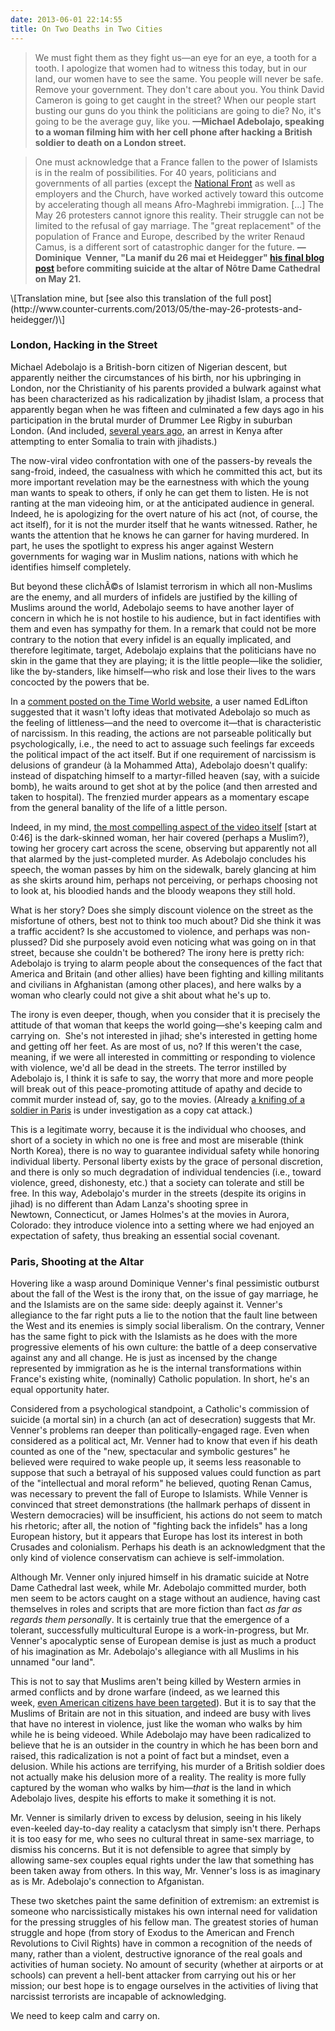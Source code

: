 ```yaml
---
date: 2013-06-01 22:14:55
title: On Two Deaths in Two Cities
---
```


> We must fight them as they fight us—an eye for an eye, a tooth for a tooth. I apologize that women had to witness this today, but in our land, our women have to see the same. You people will never be safe. Remove your government. They don't care about you. You think David Cameron is going to get caught in the street? When our people start busting our guns do you think the politicians are going to die? No, it's going to be the average guy, like you. **—Michael Adebolajo, speaking to a woman filming him with her cell phone after hacking a British soldier to death on a London street.**

> One must acknowledge that a France fallen to the power of Islamists is in the realm of possibilities. For 40 years, politicians and governments of all parties (except the [National Front](http://en.wikipedia.org/wiki/National_Front_(France)) as well as employers and the Church, have worked actively toward this outcome by accelerating though all means Afro-Maghrebi immigration. [...] The May 26 protesters cannot ignore this reality. Their struggle can not be limited to the refusal of gay marriage. The "great replacement" of the population of France and Europe, described by the writer Renaud Camus, is a different sort of catastrophic danger for the future.  **—Dominique  Venner, "La manif du 26 mai et Heidegger" [his final blog post](http://www.dominiquevenner.fr/2013/05/la-manif-du-26-mai-et-heidegger/) before commiting suicide at the altar of Nôtre Dame Cathedral on May 21.**
<!--more--> \[Translation mine, but [see also this translation of the full post](http://www.counter-currents.com/2013/05/the-may-26-protests-and-heidegger/)\]

### London, Hacking in the Street
Michael Adebolajo is a British-born citizen of Nigerian descent, but apparently neither the circumstances of his birth, nor his upbringing in London, nor the Christianity of his parents provided a bulwark against what has been characterized as his radicalization by jihadist Islam, a process that apparently began when he was fifteen and culminated a few days ago in his participation in the brutal murder of Drummer Lee Rigby in suburban London. (And included, [several years ago](http://www.bbc.co.uk/news/uk-22673164), an arrest in Kenya after attempting to enter Somalia to train with jihadists.)

The now-viral video confrontation with one of the passers-by reveals the sang-froid, indeed, the casualness with which he committed this act, but its more important revelation may be the earnestness with which the young man wants to speak to others, if only he can get them to listen. He is not ranting at the man videoing him, or at the anticipated audience in general. Indeed, he is apologizing for the overt nature of his act (not, of course, the act itself), for it is not the murder itself that he wants witnessed. Rather, he wants the attention that he knows he can garner for having murdered. In part, he uses the spotlight to express his anger against Western governments for waging war in Muslim nations, nations with which he identifies himself completely.

But beyond these clichÃ©s of Islamist terrorism in which all non-Muslims are the enemy, and all murders of infidels are justified by the killing of Muslims around the world, Adebolajo seems to have another layer of concern in which he is not hostile to his audience, but in fact identifies with them and even has sympathy for them. In a remark that could not be more contrary to the notion that every infidel is an equally implicated, and therefore legitimate, target, Adebolajo explains that the politicians have no skin in the game that they are playing; it is the little people—like the solidier, like the by-standers, like himself—who risk and lose their lives to the wars concocted by the powers that be.

In a [comment posted on the Time World website](http://world.time.com/2013/05/22/man-hacked-to-death-in-suspected-terrorist-attack-in-london/), a user named EdLifton suggested that it wasn't lofty ideas that motivated Adebolajo so much as the feeling of littleness—and the need to overcome it—that is characteristic of narcissism. In this reading, the actions are not parseable politically but psychologically, i.e., the need to act to assuage such feelings far exceeds the political impact of the act itself. But if one requirement of narcissism is delusions of grandeur (à la Mohammed Atta), Adebolajo doesn't qualify: instead of dispatching himself to a martyr-filled heaven (say, with a suicide bomb), he waits around to get shot at by the police (and then arrested and taken to hospital). The frenzied murder appears as a momentary escape from the general banality of the life of a little person.

Indeed, in my mind, [the most compelling aspect of the video itself](http://www.youtube.com/watch?v=bt-ySTx3xH8) [start at 0:46] is the dark-skinned woman, her hair covered (perhaps a Muslim?), towing her grocery cart across the scene, observing but apparently not all that alarmed by the just-completed murder. As Adebolajo concludes his speech, the woman passes by him on the sidewalk, barely glancing at him as she skirts around him, perhaps not perceiving, or perhaps choosing not to look at, his bloodied hands and the bloody weapons they still hold.

What is her story? Does she simply discount violence on the street as the misfortune of others, best not to think too much about? Did she think it was a traffic accident? Is she accustomed to violence, and perhaps was non-plussed? Did she purposely avoid even noticing what was going on in that street, because she couldn't be bothered? The irony here is pretty rich: Adebolajo is trying to alarm people about the consequences of the fact that America and Britain (and other allies) have been fighting and killing militants and civilians in Afghanistan (among other places), and here walks by a woman who clearly could not give a shit about what he's up to.

The irony is even deeper, though, when you consider that it is precisely the attitude of that woman that keeps the world going—she's keeping calm and carrying on.  She's not interested in jihad; she's interested in getting home and getting off her feet. As are most of us, no? If this weren't the case, meaning, if we were all interested in committing or responding to violence with violence, we'd all be dead in the streets. The terror instilled by Adebolajo is, I think it is safe to say, the worry that more and more people will break out of this peace-promoting attitude of apathy and decide to commit murder instead of, say, go to the movies. (Already [a knifing of a soldier in Paris](http://www.thelocal.fr/20130527/attacker-prayed-before-knifing-paris-soldier) is under investigation as a copy cat attack.)

This is a legitimate worry, because it is the individual who chooses, and short of a society in which no one is free and most are miserable (think North Korea), there is no way to guarantee individual safety while honoring individual liberty. Personal liberty exists by the grace of personal discretion, and there is only so much degradation of individual tendencies (i.e., toward violence, greed, dishonesty, etc.) that a society can tolerate and still be free. In this way, Adebolajo's murder in the streets (despite its origins in jihad) is no different than Adam Lanza's shooting spree in Newtown, Connecticut, or James Holmes's at the movies in Aurora, Colorado: they introduce violence into a setting where we had enjoyed an expectation of safety, thus breaking an essential social covenant.

### Paris, Shooting at the Altar
Hovering like a wasp around Dominique Venner's final pessimistic outburst about the fall of the West is the irony that, on the issue of gay marriage, he and the Islamists are on the same side: deeply against it. Venner's allegiance to the far right puts a lie to the notion that the fault line between the West and its enemies is simply social liberalism. On the contrary, Venner has the same fight to pick with the Islamists as he does with the more progressive elements of his own culture: the battle of a deep conservative against any and all change. He is just as incensed by the change represented by immigration as he is the internal transformations within France's existing white, (nominally) Catholic population. In short, he's an equal opportunity hater.

Considered from a psychological standpoint, a Catholic's commission of suicide (a mortal sin) in a church (an act of desecration) suggests that Mr. Venner's problems ran deeper than politically-engaged rage. Even when considered as a political act, Mr. Venner had to know that even if his death counted as one of the "new, spectacular and symbolic gestures" he believed were required to wake people up, it seems less reasonable to suppose that such a betrayal of his supposed values could function as part of the "intellectual and moral reform" he believed, quoting Renan Camus, was necessary to prevent the fall of Europe to Islamists. While Venner is convinced that street demonstrations (the hallmark perhaps of dissent in Western democracies) will be insufficient, his actions do not seem to match his rhetoric; after all, the notion of "fighting back the infidels" has a long European history, but it appears that Europe has lost its interest in both Crusades and colonialism. Perhaps his death is an acknowledgment that the only kind of violence conservatism can achieve is self-immolation.

Although Mr. Venner only injured himself in his dramatic suicide at Notre Dame Cathedral last week, while Mr. Adebolajo committed murder, both men seem to be actors caught on a stage without an audience, having cast themselves in roles and scripts that are more fiction than fact _as far as regards them personally_. It is certainly true that the emergence of a tolerant, successfully multicultural Europe is a work-in-progress, but Mr. Venner's apocalyptic sense of European demise is just as much a product of his imagination as Mr. Adebolajo's allegiance with all Muslims in his unnamed "our land".

This is not to say that Muslims aren't being killed by Western armies in armed conflicts and by drone warfare (indeed, as we learned this week, [even American citizens have been targeted](http://www.csmonitor.com/USA/USA-Update/2013/0522/Drone-strikes-Four-American-citizens-killed-in-drone-strikes-video)). But it is to say that the Muslims of Britain are not in this situation, and indeed are busy with lives that have no interest in violence, just like the woman who walks by him while he is being videoed. While Adebolajo may have been radicalized to believe that he is an outsider in the country in which he has been born and raised, this radicalization is not a point of fact but a mindset, even a delusion. While his actions are terrifying, his murder of a British soldier does not actually make his delusion more of a reality. The reality is more fully captured by the woman who walks by him—_that_ is the land in which Adebolajo lives, despite his efforts to make it something it is not.

Mr. Venner is similarly driven to excess by delusion, seeing in his likely even-keeled day-to-day reality a cataclysm that simply isn't there. Perhaps it is too easy for me, who sees no cultural threat in same-sex marriage, to dismiss his concerns. But it is not defensible to agree that simply by allowing same-sex couples equal rights under the law that something has been taken away from others. In this way, Mr. Venner's loss is as imaginary as is Mr. Adebolajo's connection to Afganistan.  

These two sketches paint the same definition of extremism: an extremist is someone who narcissistically mistakes his own internal need for validation for the pressing struggles of his fellow man. The greatest stories of human struggle and hope (from story of Exodus to the American and French Revolutions to Civil Rights) have in common a recognition of the needs of many, rather than a violent, destructive ignorance of the real goals and activities of human society. No amount of security (whether at airports or at schools) can prevent a hell-bent attacker from carrying out his or her mission; our best hope is to engage ourselves in the activities of living that narcissist terrorists are incapable of acknowledging.

We need to keep calm and carry on.
